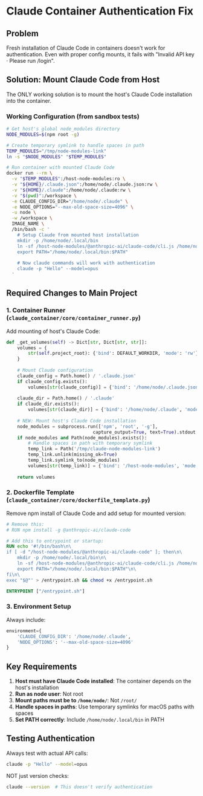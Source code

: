 # Claude Container Authentication Fix

## Problem
Fresh installation of Claude Code in containers doesn't work for authentication. Even with proper config mounts, it fails with "Invalid API key · Please run /login".

## Solution: Mount Claude Code from Host

The ONLY working solution is to mount the host's Claude Code installation into the container.

### Working Configuration (from sandbox tests)

```bash
# Get host's global node_modules directory
NODE_MODULES=$(npm root -g)

# Create temporary symlink to handle spaces in path
TEMP_MODULES="/tmp/node-modules-link"
ln -s "$NODE_MODULES" "$TEMP_MODULES"

# Run container with mounted Claude Code
docker run --rm \
  -v "$TEMP_MODULES":/host-node-modules:ro \
  -v "${HOME}/.claude.json":/home/node/.claude.json:rw \
  -v "${HOME}/.claude":/home/node/.claude:rw \
  -v "$(pwd)":/workspace \
  -e CLAUDE_CONFIG_DIR="/home/node/.claude" \
  -e NODE_OPTIONS="--max-old-space-size=4096" \
  -u node \
  -w /workspace \
  IMAGE_NAME \
  /bin/bash -c '
    # Setup Claude from mounted host installation
    mkdir -p /home/node/.local/bin
    ln -sf /host-node-modules/@anthropic-ai/claude-code/cli.js /home/node/.local/bin/claude
    export PATH="/home/node/.local/bin:$PATH"
    
    # Now claude commands will work with authentication
    claude -p "Hello" --model=opus
  '
```

## Required Changes to Main Project

### 1. Container Runner (`claude_container/core/container_runner.py`)

Add mounting of host's Claude Code:
```python
def _get_volumes(self) -> Dict[str, Dict[str, str]]:
    volumes = {
        str(self.project_root): {'bind': DEFAULT_WORKDIR, 'mode': 'rw'},
    }
    
    # Mount Claude configuration
    claude_config = Path.home() / '.claude.json'
    if claude_config.exists():
        volumes[str(claude_config)] = {'bind': '/home/node/.claude.json', 'mode': 'rw'}
    
    claude_dir = Path.home() / '.claude'
    if claude_dir.exists():
        volumes[str(claude_dir)] = {'bind': '/home/node/.claude', 'mode': 'rw'}
    
    # NEW: Mount host's Claude Code installation
    node_modules = subprocess.run(['npm', 'root', '-g'], 
                                capture_output=True, text=True).stdout.strip()
    if node_modules and Path(node_modules).exists():
        # Handle spaces in path with temporary symlink
        temp_link = Path('/tmp/claude-node-modules-link')
        temp_link.unlink(missing_ok=True)
        temp_link.symlink_to(node_modules)
        volumes[str(temp_link)] = {'bind': '/host-node-modules', 'mode': 'ro'}
    
    return volumes
```

### 2. Dockerfile Template (`claude_container/core/dockerfile_template.py`)

Remove npm install of Claude Code and add setup for mounted version:
```dockerfile
# Remove this:
# RUN npm install -g @anthropic-ai/claude-code

# Add this to entrypoint or startup:
RUN echo '#!/bin/bash\n\
if [ -d "/host-node-modules/@anthropic-ai/claude-code" ]; then\n\
    mkdir -p /home/node/.local/bin\n\
    ln -sf /host-node-modules/@anthropic-ai/claude-code/cli.js /home/node/.local/bin/claude\n\
    export PATH="/home/node/.local/bin:$PATH"\n\
fi\n\
exec "$@"' > /entrypoint.sh && chmod +x /entrypoint.sh

ENTRYPOINT ["/entrypoint.sh"]
```

### 3. Environment Setup

Always include:
```python
environment={
    'CLAUDE_CONFIG_DIR': '/home/node/.claude',
    'NODE_OPTIONS': '--max-old-space-size=4096'
}
```

## Key Requirements

1. **Host must have Claude Code installed**: The container depends on the host's installation
2. **Run as node user**: Not root
3. **Mount paths must be to `/home/node/`**: Not `/root/`
4. **Handle spaces in paths**: Use temporary symlinks for macOS paths with spaces
5. **Set PATH correctly**: Include `/home/node/.local/bin` in PATH

## Testing Authentication

Always test with actual API calls:
```bash
claude -p "Hello" --model=opus
```

NOT just version checks:
```bash
claude --version  # This doesn't verify authentication
```